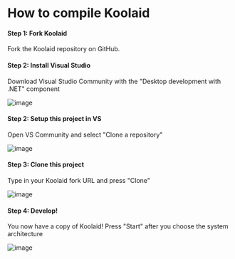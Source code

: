 # How to compile Koolaid

#### Step 1: Fork Koolaid

Fork the Koolaid repository on GitHub.

#### Step 2: Install Visual Studio

Download Visual Studio Community with the "Desktop development with .NET" component

![image](https://user-images.githubusercontent.com/104514709/183603285-8d1a52cf-4cb8-4464-b55e-34d1a17a2c31.png)

#### Step 2: Setup this project in VS

Open VS Community and select "Clone a repository"

![image](https://user-images.githubusercontent.com/104514709/183603374-2b2d4c84-c58e-474c-a335-fded1838e9ed.png)

#### Step 3: Clone this project

Type in your Koolaid fork URL and press "Clone"

![image](https://user-images.githubusercontent.com/104514709/183603880-92217d8a-bc99-4adf-b6d7-030096576090.png)

#### Step 4: Develop!

You now have a copy of Koolaid! Press "Start" after you choose the system architecture

![image](https://user-images.githubusercontent.com/104514709/183604128-771daefc-6254-41bc-8660-2d28200a0b1e.png)
